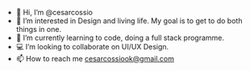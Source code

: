 - 👋 Hi, I’m @cesarcossio
- 👀 I’m interested in Design and living life. My goal is to get to do both things in one.
- 🌱 I’m currently learning to code, doing a full stack programme. 
- 💻 I’m looking to collaborate on UI/UX Design.
- 📫 How to reach me cesarcossiook@gmail.com

<!---
cesarcossio/cesarcossio is a ✨ special ✨ repository because its `README.md` (this file) appears on your GitHub profile.
You can click the Preview link to take a look at your changes.
--->
